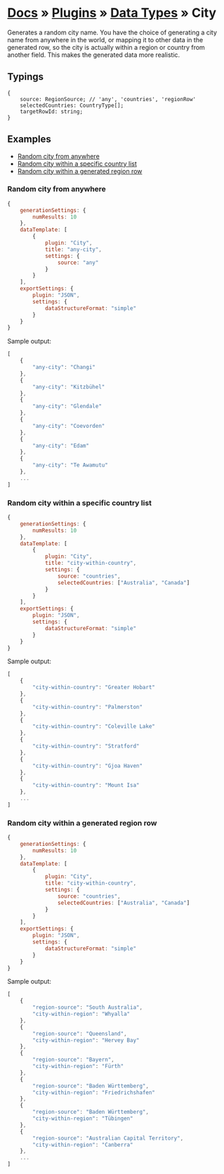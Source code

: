 # [Docs](../../../../../docs/README.md) &raquo; [Plugins](../../README.md) &raquo; [Data Types](../README.md) &raquo; City

Generates a random city name. You have the choice of generating a city name from anywhere in the world, or mapping
it to other data in the generated row, so the city is actually within a region or country from another field. This makes
the generated data more realistic.

## Typings

```
{
    source: RegionSource; // 'any', 'countries', 'regionRow'
    selectedCountries: CountryType[];
    targetRowId: string;
}
```

## Examples

- [Random city from anywhere](#random-city-from-anywhere)
- [Random city within a specific country list](#random-city-within-a-specific-country-list)
- [Random city within a generated region row](#random-city-within-a-generated-region-row)

### Random city from anywhere

```javascript
{
    generationSettings: {
        numResults: 10
    },
    dataTemplate: [
        {
            plugin: "City",
            title: "any-city",
            settings: {
                source: "any"
            }
        }
    ],
    exportSettings: {
        plugin: "JSON",
        settings: {
            dataStructureFormat: "simple"
        }
    }
}
```

Sample output:

```javascript
[
    {
        "any-city": "Changi"
    },
    {
        "any-city": "Kitzbühel"
    },
    {
        "any-city": "Glendale"
    },
    {
        "any-city": "Coevorden"
    },
    {
        "any-city": "Edam"
    },
    {
        "any-city": "Te Awamutu"
    },
    ...
]
```

### Random city within a specific country list

```javascript
{
    generationSettings: {
        numResults: 10
    },
    dataTemplate: [
        {
            plugin: "City",
            title: "city-within-country",
            settings: {
                source: "countries",
                selectedCountries: ["Australia", "Canada"]
            }
        }
    ],
    exportSettings: {
        plugin: "JSON",
        settings: {
            dataStructureFormat: "simple"
        }
    }
}
```

Sample output:

```javascript
[
    {
        "city-within-country": "Greater Hobart"
    },
    {
        "city-within-country": "Palmerston"
    },
    {
        "city-within-country": "Coleville Lake"
    },
    {
        "city-within-country": "Stratford"
    },
    {
        "city-within-country": "Gjoa Haven"
    },
    {
        "city-within-country": "Mount Isa"
    },
    ...
]
```

### Random city within a generated region row

```javascript
{
    generationSettings: {
        numResults: 10
    },
    dataTemplate: [
        {
            plugin: "City",
            title: "city-within-country",
            settings: {
                source: "countries",
                selectedCountries: ["Australia", "Canada"]
            }
        }
    ],
    exportSettings: {
        plugin: "JSON",
        settings: {
            dataStructureFormat: "simple"
        }
    }
}
```

Sample output:

```javascript
[
    {
        "region-source": "South Australia",
        "city-within-region": "Whyalla"
    },
    {
        "region-source": "Queensland",
        "city-within-region": "Hervey Bay"
    },
    {
        "region-source": "Bayern",
        "city-within-region": "Fürth"
    },
    {
        "region-source": "Baden Württemberg",
        "city-within-region": "Friedrichshafen"
    },
    {
        "region-source": "Baden Württemberg",
        "city-within-region": "Tübingen"
    },
    {
        "region-source": "Australian Capital Territory",
        "city-within-region": "Canberra"
    },
    ...
]
```
